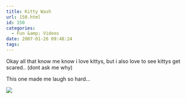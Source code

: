 ```yaml
---
title: Kitty Wash
url: 150.html
id: 150
categories:
  - Fun &amp; Videos
date: 2007-01-26 09:48:24
tags:
---
```


Okay all that know me know i love kittys, but i also love to see kittys get scared.. (dont ask me why)
<!-- more -->
This one made me laugh so hard...

[![](https://www.mikecann.co.uk/wp-content/uploads/Image/kittywash.png)](https://youtube.com/watch?v=15bwhVxw-Bg)